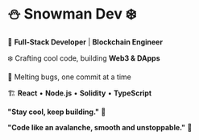 # ⛄ Snowman Dev ❄️
🚀 **Full-Stack Developer** | **Blockchain Engineer**

❄️ Crafting cool code, building **Web3 & DApps**

🐛 Melting bugs, one commit at a time

🏗️ **React** • **Node.js** • **Solidity** • **TypeScript**

**"Stay cool, keep building."** 🚀

**"Code like an avalanche, smooth and unstoppable."** 🚀

<!---
bino-snow/bino-snow is a ✨ special ✨ repository because its `README.md` (this file) appears on your GitHub profile.
You can click the Preview link to take a look at your changes.
--->
